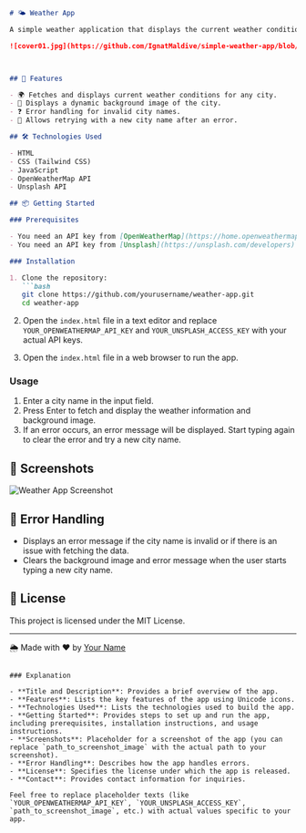 
```markdown
# 🌤️ Weather App

A simple weather application that displays the current weather conditions of a city along with a dynamic background image of the city. This app uses the OpenWeatherMap API to fetch weather data and the Unsplash API to fetch background images.

![cover01.jpg](https://github.com/IgnatMaldive/simple-weather-app/blob/main/weather.jpg)



## 🚀 Features

- 🌍 Fetches and displays current weather conditions for any city.
- 🌇 Displays a dynamic background image of the city.
- ❓ Error handling for invalid city names.
- 🔄 Allows retrying with a new city name after an error.

## 🛠️ Technologies Used

- HTML
- CSS (Tailwind CSS)
- JavaScript
- OpenWeatherMap API
- Unsplash API

## 📦 Getting Started

### Prerequisites

- You need an API key from [OpenWeatherMap](https://home.openweathermap.org/users/sign_up).
- You need an API key from [Unsplash](https://unsplash.com/developers).

### Installation

1. Clone the repository:
   ```bash
   git clone https://github.com/yourusername/weather-app.git
   cd weather-app
   ```

2. Open the `index.html` file in a text editor and replace `YOUR_OPENWEATHERMAP_API_KEY` and `YOUR_UNSPLASH_ACCESS_KEY` with your actual API keys.

3. Open the `index.html` file in a web browser to run the app.

### Usage

1. Enter a city name in the input field.
2. Press Enter to fetch and display the weather information and background image.
3. If an error occurs, an error message will be displayed. Start typing again to clear the error and try a new city name.

## 📸 Screenshots

![Weather App Screenshot](path_to_screenshot_image)

## 🐞 Error Handling

- Displays an error message if the city name is invalid or if there is an issue with fetching the data.
- Clears the background image and error message when the user starts typing a new city name.

## 📝 License

This project is licensed under the MIT License.


---

🌦️ Made with ❤️ by [Your Name](https://github.com/ignatmaldive)
```

### Explanation

- **Title and Description**: Provides a brief overview of the app.
- **Features**: Lists the key features of the app using Unicode icons.
- **Technologies Used**: Lists the technologies used to build the app.
- **Getting Started**: Provides steps to set up and run the app, including prerequisites, installation instructions, and usage instructions.
- **Screenshots**: Placeholder for a screenshot of the app (you can replace `path_to_screenshot_image` with the actual path to your screenshot).
- **Error Handling**: Describes how the app handles errors.
- **License**: Specifies the license under which the app is released.
- **Contact**: Provides contact information for inquiries.

Feel free to replace placeholder texts (like `YOUR_OPENWEATHERMAP_API_KEY`, `YOUR_UNSPLASH_ACCESS_KEY`, `path_to_screenshot_image`, etc.) with actual values specific to your app.

